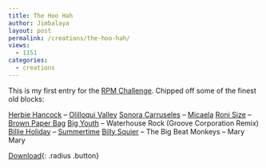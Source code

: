 ```yaml
---
title: The Hoo Hah
author: Jimbalaya
layout: post
permalink: /creations/the-hoo-hah/
views:
  - 1151
categories:
  - creations
---
```


This is my first entry for the [RPM Challenge][2]. Chipped off some of the finest old blocks:

  [2]: http://www.rpmchallenge.com/

[Herbie Hancock][3] – [Olilloqui Valley][4]
[Sonora Carruseles][5] – [Micaela][6]
[Roni Size][7] – [Brown Paper Bag][8]
[Big Youth][9] – Waterhouse Rock (Groove Corporation Remix)
[Billie Holiday][10] – [Summertime][11]
[Billy Squier][12] – The Big Beat
Monkeys – Mary Mary

 [3]: http://itunes.apple.com/WebObjects/MZStore.woa/wa/viewArtist?id=51639 "Herbie Hancock on iTunes"
 [4]: http://itunes.apple.com/WebObjects/MZStore.woa/wa/viewAlbum?i=275670302%26id=275670276%26s=143441 "Olilloqui Valley on iTunes"
 [5]: http://itunes.apple.com/WebObjects/MZStore.woa/wa/viewArtist?id=6562433 "Sonora Carruseles on iTunes"
 [6]: http://itunes.apple.com/WebObjects/MZStore.woa/wa/viewAlbum?i=25514625%26id=25514693%26s=143441 "Micaela on iTunes"
 [7]: http://itunes.apple.com/WebObjects/MZStore.woa/wa/viewArtist?id=14430134 "Roni Size on iTunes"
 [8]: http://itunes.apple.com/WebObjects/MZStore.woa/wa/viewAlbum?i=308213229%26id=308213194%26s=143441 "Brown Paper Bag on iTunes"
 [9]: https://itunes.apple.com/us/artist/big-youth/id1849877?uo=4&at=11l4TK "Big Youth on iTunes"
 [10]: http://itunes.apple.com/WebObjects/MZStore.woa/wa/viewArtist?id=37299 "Billie Holiday on iTunes"
 [11]: http://itunes.apple.com/WebObjects/MZStore.woa/wa/viewAlbum?i=309250762%26id=309249913%26s=143441 "Summertime on iTunes"
 [12]: http://itunes.apple.com/WebObjects/MZStore.woa/wa/viewArtist?id=489167 "Billy Squier on iTunes"

<p><audio src='/audio/creations/Jimbalaya-RPM_Challenge_2008-02-The_Hoo_Hah.mp3' preload='auto' /></p>

[Download][14]{: .radius .button}

 [14]: /audio/creations/Jimbalaya-RPM_Challenge_2008-02-The_Hoo_Hah.mp3 "Download Jimbalaya - The Hoo Hah"
